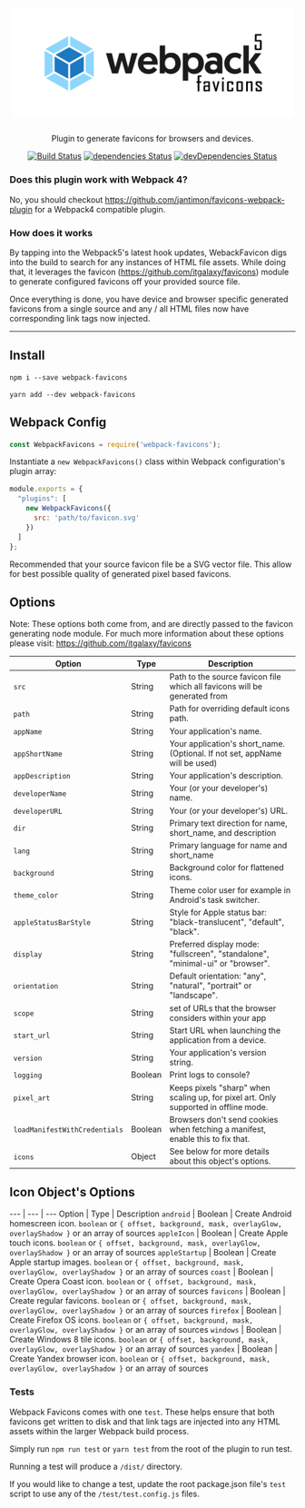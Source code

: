 <div align="center">
  <img src="/assets/logo.png" width="500" />
  <p style="margin-top: 25px;">Plugin to generate favicons for browsers and devices.</p>

[![Build Status](https://travis-ci.com/drolsen/webpack-favicons.svg?branch=master)](https://travis-ci.com/drolsen/webpack-favicons)
[![dependencies Status](https://david-dm.org/drolsen/webpack-favicons/status.svg)](https://david-dm.org/drolsen/webpack-favicons)
[![devDependencies Status](https://david-dm.org/drolsen/webpack-favicons/dev-status.svg)](https://david-dm.org/drolsen/webpack-favicons?type=dev)
</div>

### Does this plugin work with Webpack 4?
No, you should checkout https://github.com/jantimon/favicons-webpack-plugin for a Webpack4 compatible plugin.


### How does it works
By tapping into the Webpack5's latest hook updates, WebackFavicon digs into the build to search for any instances of HTML file assets.
While doing that, it leverages the favicon (https://github.com/itgalaxy/favicons) module to generate configured favicons off your provided source file.

Once everything is done, you have device and browser specific generated favicons from a single source and any / all HTML files now have corresponding link tags now injected.

---
## Install
```
npm i --save webpack-favicons
```
```
yarn add --dev webpack-favicons
```

## Webpack Config
```js
const WebpackFavicons = require('webpack-favicons');
```
Instantiate a `new WebpackFavicons()` class within Webpack configuration's plugin array:
```js
module.exports = {
  "plugins": [
    new WebpackFavicons({
      src: 'path/to/favicon.svg'
    })
  ]
};
```
Recommended that your source favicon file be a SVG vector file. This allow for best possible quality of generated pixel based favicons.



## Options

Note: These options both come from, and are directly passed to the favicon generating node module.
For much more information about these options please visit: https://github.com/itgalaxy/favicons

Option | Type | Description
--- | --- | ---
`src` | String | Path to the source favicon file which all favicons will be generated from
`path` | String | Path for overriding default icons path.
`appName` | String | Your application's name.
`appShortName` | String | Your application's short_name. (Optional. If not set, appName will be used)
`appDescription` | String | Your application's description.
`developerName` | String | Your (or your developer's) name.
`developerURL` | String | Your (or your developer's) URL.
`dir` | String | Primary text direction for name, short_name, and description
`lang` | String | Primary language for name and short_name
`background` | String | Background color for flattened icons.
`theme_color` | String | Theme color user for example in Android's task switcher.
`appleStatusBarStyle` | String | Style for Apple status bar: "black-translucent", "default", "black".
`display` | String | Preferred display mode: "fullscreen", "standalone", "minimal-ui" or "browser".
`orientation` | String | Default orientation: "any", "natural", "portrait" or "landscape".
`scope` | String | set of URLs that the browser considers within your app
`start_url` | String | Start URL when launching the application from a device.
`version` | String | Your application's version string.
`logging` | Boolean | Print logs to console?
`pixel_art` | String | Keeps pixels "sharp" when scaling up, for pixel art.  Only supported in offline mode.
`loadManifestWithCredentials` | Boolean | Browsers don't send cookies when fetching a manifest, enable this to fix that.
`icons` | Object | See below for more details about this object's options.

## Icon Object's Options
--- | --- | ---
Option | Type | Description
`android` | Boolean | Create Android homescreen icon. `boolean` or `{ offset, background, mask, overlayGlow, overlayShadow }` or an array of sources
`appleIcon` | Boolean | Create Apple touch icons. `boolean` or `{ offset, background, mask, overlayGlow, overlayShadow }` or an array of sources
`appleStartup` | Boolean | Create Apple startup images. `boolean` or `{ offset, background, mask, overlayGlow, overlayShadow }` or an array of sources
`coast` | Boolean | Create Opera Coast icon. `boolean` or `{ offset, background, mask, overlayGlow, overlayShadow }` or an array of sources
`favicons` | Boolean | Create regular favicons. `boolean` or `{ offset, background, mask, overlayGlow, overlayShadow }` or an array of sources
`firefox` | Boolean | Create Firefox OS icons. `boolean` or `{ offset, background, mask, overlayGlow, overlayShadow }` or an array of sources
`windows` | Boolean | Create Windows 8 tile icons. `boolean` or `{ offset, background, mask, overlayGlow, overlayShadow }` or an array of sources
`yandex` | Boolean | Create Yandex browser icon. `boolean` or `{ offset, background, mask, overlayGlow, overlayShadow }` or an array of sources



### Tests

Webpack Favicons comes with one `test`.
These helps ensure that both favicons get written to disk and that link tags are injected into any HTML assets within the larger Webpack build process.

Simply run `npm run test` or `yarn test` from the root of the plugin to run test.

Running a test will produce a `/dist/` directory.

If you would like to change a test, update the root package.json file's `test` script to use any of the `/test/test.config.js` files.